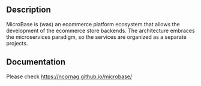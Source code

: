 ## Description

MicroBase is (was) an ecommerce platform ecosystem that allows the development of the ecommerce store backends. The architecture embraces the microservices paradigm, so the services are organized as a separate projects.

## Documentation

Please check https://ncornag.github.io/microbase/
